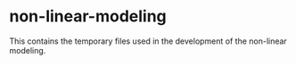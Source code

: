 # non-linear-modeling

This contains the temporary files used in the development of the non-linear modeling.
